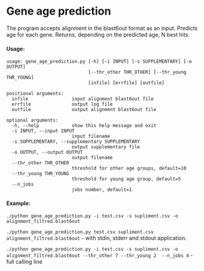 # Gene age prediction
The program accepts alignment in the blast6out format as an input. Predicts age for each gene. Returns, depending on the predicted age, N best hits.

#### Usage: 
```
usage: gene_age_prediction.py [-h] [-i INPUT] [-s SUPPLEMENTARY] [-o OUTPUT]
                              [--thr_other THR_OTHER] [--thr_young THR_YOUNG]
                              [infile] [errfile] [outfile]

positional arguments:
  infile                input alignment blast6out file
  errfile               output log file
  outfile               output alignment blast6out file

optional arguments:
  -h, --help            show this help message and exit
  -i INPUT, --input INPUT
                        input filename
  -s SUPPLEMENTARY, --supplementary SUPPLEMENTARY
                        output supplementary file
  -o OUTPUT, --output OUTPUT
                        output filename
  --thr_other THR_OTHER
                        threshold for other age groups, default=10
  --thr_young THR_YOUNG
                        threshold for young age group, default=5
  --n_jobs
                        jobs number, default=1
```

#### Example:
`./python gene_age_prediction.py -i test.csv -s supliment.csv -o alignment_filtred.blast6out`

`./python gene_age_prediction.py test.csv supliment.csv alignment_filtred.blast6out` - with stdin, stderr and stdout application.

`./python gene_age_prediction.py -i test.csv -s supliment.csv -o alignment_filtred.blast6out --thr_other 7 --thr_young 2  --n_jobs 4` - full calling line
